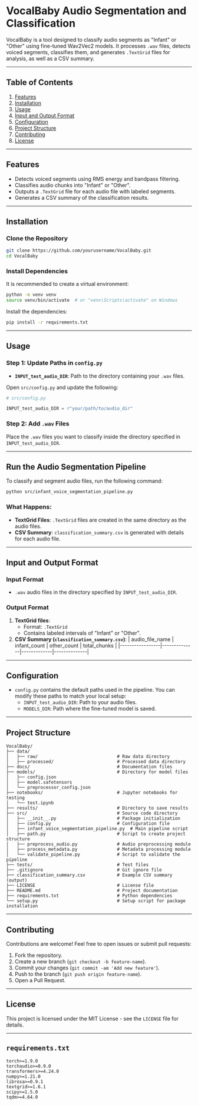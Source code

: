 # **VocalBaby Audio Segmentation and Classification**

VocalBaby is a tool designed to classify audio segments as "Infant" or "Other" using fine-tuned Wav2Vec2 models. It processes `.wav` files, detects voiced segments, classifies them, and generates `.TextGrid` files for analysis, as well as a CSV summary.

---

## **Table of Contents**
1. [Features](#features)
2. [Installation](#installation)
3. [Usage](#usage)
4. [Input and Output Format](#input-and-output-format)
5. [Configuration](#configuration)
6. [Project Structure](#project-structure)
7. [Contributing](#contributing)
8. [License](#license)

---

## **Features**
- Detects voiced segments using RMS energy and bandpass filtering.
- Classifies audio chunks into "Infant" or "Other".
- Outputs a `.TextGrid` file for each audio file with labeled segments.
- Generates a CSV summary of the classification results.

---

## **Installation**

### **Clone the Repository**
```bash
git clone https://github.com/yourusername/VocalBaby.git
cd VocalBaby
```

### **Install Dependencies**
It is recommended to create a virtual environment:
```bash
python -m venv venv
source venv/bin/activate  # or "venv\Scripts\activate" on Windows
```

Install the dependencies:
```bash
pip install -r requirements.txt
```

---

## **Usage**

### **Step 1: Update Paths in `config.py`**
- **`INPUT_test_audio_DIR`**: Path to the directory containing your `.wav` files.

Open `src/config.py` and update the following:
```python
# src/config.py

INPUT_test_audio_DIR = r"your/path/to/audio_dir"
```

### **Step 2: Add `.wav` Files**
Place the `.wav` files you want to classify inside the directory specified in `INPUT_test_audio_DIR`.

---

## **Run the Audio Segmentation Pipeline**

To classify and segment audio files, run the following command:
```bash
python src/infant_voice_segmentation_pipeline.py
```

### **What Happens:**
- **TextGrid Files**: `.TextGrid` files are created in the same directory as the audio files.
- **CSV Summary**: `classification_summary.csv` is generated with details for each audio file.

---

## **Input and Output Format**

### **Input Format**
- `.wav` audio files in the directory specified by `INPUT_test_audio_DIR`.

### **Output Format**
1. **TextGrid files**:
   - Format: `.TextGrid`
   - Contains labeled intervals of "Infant" or "Other".
2. **CSV Summary (`classification_summary.csv`)**:
   | audio_file_name | infant_count | other_count | total_chunks |
   |-----------------|--------------|-------------|--------------|

---

## **Configuration**
- `config.py` contains the default paths used in the pipeline. You can modify these paths to match your local setup:
  - `INPUT_test_audio_DIR`: Path to your audio files.
  - `MODELS_DIR`: Path where the fine-tuned model is saved.

---

## **Project Structure**
```
VocalBaby/
├── data/
│   ├── raw/                              # Raw data directory
│   ├── processed/                        # Processed data directory
├── docs/                                 # Documentation files
├── models/                               # Directory for model files
│   ├── config.json
│   ├── model.safetensors
│   └── preprocessor_config.json
├── notebooks/                            # Jupyter notebooks for testing
│   └── test.ipynb
├── results/                              # Directory to save results
├── src/                                  # Source code directory
│   ├── __init__.py                       # Package initialization
│   ├── config.py                         # Configuration file
│   ├── infant_voice_segmentation_pipeline.py  # Main pipeline script
│   ├── path.py                           # Script to create project structure
│   ├── preprocess_audio.py               # Audio preprocessing module
│   ├── process_metadata.py               # Metadata processing module
│   └── validate_pipeline.py              # Script to validate the pipeline
├── tests/                                # Test files
├── .gitignore                            # Git ignore file
├── classification_summary.csv            # Example CSV summary (output)
├── LICENSE                               # License file
├── README.md                             # Project documentation
├── requirements.txt                      # Python dependencies
└── setup.py                              # Setup script for package installation
```

---

## **Contributing**
Contributions are welcome! Feel free to open issues or submit pull requests:
1. Fork the repository.
2. Create a new branch (`git checkout -b feature-name`).
3. Commit your changes (`git commit -am 'Add new feature'`).
4. Push to the branch (`git push origin feature-name`).
5. Open a Pull Request.

---

## **License**
This project is licensed under the MIT License - see the `LICENSE` file for details.

---

## **`requirements.txt`**
```plaintext
torch>=1.9.0
torchaudio>=0.9.0
transformers>=4.24.0
numpy>=1.21.0
librosa>=0.9.1
textgrid>=1.6.1
scipy>=1.5.0
tqdm>=4.64.0
```

